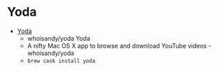 # Yoda
- [Yoda](https://github.com/whoisandy/yoda)
  -  whoisandy/yoda Yoda
  - A nifty Mac OS X app to browse and download YouTube videos - whoisandy/yoda
  - `brew cask install yoda`
